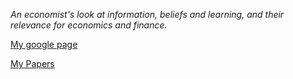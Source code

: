 
_An economist's look at information, beliefs and learning, and their relevance for economics and finance._

[My google page](https://sites.google.com/site/micheleberardi/)

[My Papers](MyPapers)

